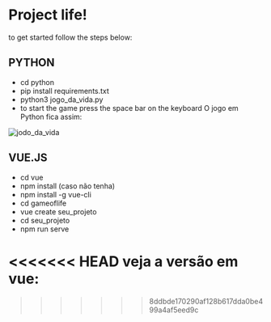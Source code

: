 # **Project life!**
to get started follow the steps below:

## PYTHON
* cd python
* pip install requirements.txt
* python3 jogo_da_vida.py
* to start the game press the space bar on the keyboard
O jogo em Python fica assim:

![jodo_da_vida](https://user-images.githubusercontent.com/104364324/209416956-0261e188-df24-4dad-8d5a-55b99939b33d.gif)

## VUE.JS
* cd vue
* npm install (caso não tenha)
* npm install -g vue-cli
* cd gameoflife
* vue create seu_projeto
* cd seu_projeto
* npm run serve

<<<<<<< HEAD
veja a versão em vue: 
=======
>>>>>>> 8ddbde170290af128b617dda0be499a4af5eed9c


